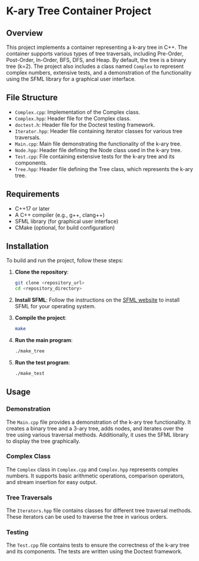 # K-ary Tree Container Project

## Overview

This project implements a container representing a k-ary tree in C++. The container supports various types of tree traversals, including Pre-Order, Post-Order, In-Order, BFS, DFS, and Heap. By default, the tree is a binary tree (k=2). The project also includes a class named `Complex` to represent complex numbers, extensive tests, and a demonstration of the functionality using the SFML library for a graphical user interface.

## File Structure

- `Complex.cpp`: Implementation of the Complex class.
- `Complex.hpp`: Header file for the Complex class.
- `doctest.h`: Header file for the Doctest testing framework.
- `Iterator.hpp`: Header file containing iterator classes for various tree traversals.
- `Main.cpp`: Main file demonstrating the functionality of the k-ary tree.
- `Node.hpp`: Header file defining the Node class used in the k-ary tree.
- `Test.cpp`: File containing extensive tests for the k-ary tree and its components.
- `Tree.hpp`: Header file defining the Tree class, which represents the k-ary tree.

## Requirements

- C++17 or later
- A C++ compiler (e.g., g++, clang++)
- SFML library (for graphical user interface)
- CMake (optional, for build configuration)

## Installation

To build and run the project, follow these steps:

1. **Clone the repository**:
    ```sh
    git clone <repository_url>
    cd <repository_directory>
    ```

2. **Install SFML**:
    Follow the instructions on the [SFML website](https://www.sfml-dev.org/download.php) to install SFML for your operating system.

3. **Compile the project**:
    ```sh
    make
    ```

4. **Run the main program**:
    ```sh
    ./make_tree
    ```
5. **Run the test program**:
    ```sh
    ./make_test
    ```

## Usage

### Demonstration

The `Main.cpp` file provides a demonstration of the k-ary tree functionality. It creates a binary tree and a 3-ary tree, adds nodes, and iterates over the tree using various traversal methods. Additionally, it uses the SFML library to display the tree graphically.

### Complex Class

The `Complex` class in `Complex.cpp` and `Complex.hpp` represents complex numbers. It supports basic arithmetic operations, comparison operators, and stream insertion for easy output.

### Tree Traversals

The `Iterators.hpp` file contains classes for different tree traversal methods. These iterators can be used to traverse the tree in various orders.

### Testing

The `Test.cpp` file contains tests to ensure the correctness of the k-ary tree and its components. The tests are written using the Doctest framework.

